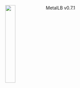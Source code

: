<img align="left" src="/images/logo.png" width="25%"></img>
MetalLB v0.7.1
<p style="clear: both"></p>
